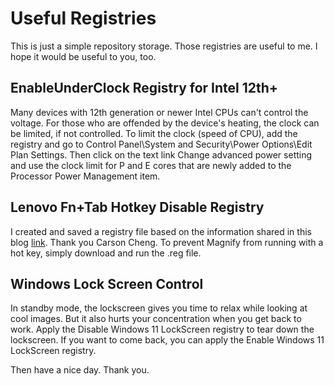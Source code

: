 # Useful Registries
This is just a simple repository storage.
Those registries are useful to me. I hope it would be useful to you, too.


## EnableUnderClock Registry for Intel 12th+
Many devices with 12th generation or newer Intel CPUs can't control the voltage. For those who are offended by the device's heating, the clock can be limited, if not controlled.
To limit the clock (speed of CPU), add the registry and go to Control Panel\System and Security\Power Options\Edit Plan Settings.
Then click on the text link Change advanced power setting and use the clock limit for P and E cores that are newly added to the Processor Power Management item.

## Lenovo Fn+Tab Hotkey Disable Registry
I created and saved a registry file based on the information shared in this blog [link](https://blog.carsoncheng.ca/2021/01/how-to-disable-lenovo-fn-tab-magnifier.html). Thank you Carson Cheng.
To prevent Magnify from running with a hot key, simply download and run the .reg file.

## Windows Lock Screen Control
In standby mode, the lockscreen gives you time to relax while looking at cool images. But it also hurts your concentration when you get back to work.
Apply the Disable Windows 11 LockScreen registry to tear down the lockscreen. If you want to come back, you can apply the Enable Windows 11 LockScreen registry.


Then have a nice day. Thank you.

